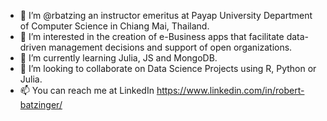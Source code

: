 - 👋 I’m @rbatzing an instructor emeritus at Payap University Department of Computer Science in Chiang Mai, Thailand.
- 👀 I’m interested in the creation of e-Business apps that facilitate data-driven management decisions and support of open organizations.
- 🌱 I’m currently learning Julia, JS and MongoDB.
- 💞️ I’m looking to collaborate on Data Science Projects using R, Python or Julia.
- 📫 You can reach me at LinkedIn  https://www.linkedin.com/in/robert-batzinger/
